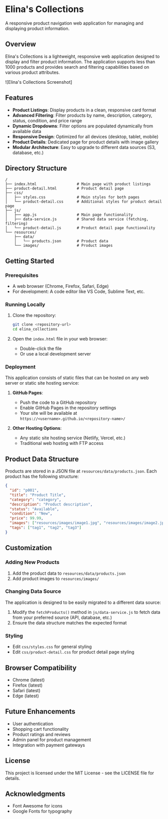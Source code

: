 # Elina's Collections

A responsive product navigation web application for managing and displaying product information.

## Overview

Elina's Collections is a lightweight, responsive web application designed to display and filter product information. The application supports less than 1000 products and provides search and filtering capabilities based on various product attributes.

![Elina's Collections Screenshot]

## Features

- **Product Listings**: Display products in a clean, responsive card format
- **Advanced Filtering**: Filter products by name, description, category, status, condition, and price range
- **Dynamic Dropdowns**: Filter options are populated dynamically from available data
- **Responsive Design**: Optimized for all devices (desktop, tablet, mobile)
- **Product Details**: Dedicated page for product details with image gallery
- **Modular Architecture**: Easy to upgrade to different data sources (S3, database, etc.)

## Directory Structure

```
/
├── index.html                  # Main page with product listings
├── product-detail.html         # Product detail page
├── css/
│   ├── styles.css              # Main styles for both pages
│   └── product-detail.css      # Additional styles for product detail page
├── js/
│   ├── app.js                  # Main page functionality
│   ├── data-service.js         # Shared data service (fetching, filtering)
│   └── product-detail.js       # Product detail page functionality
└── resources/
    ├── data/
    │   └── products.json       # Product data
    └── images/                 # Product images
```

## Getting Started

### Prerequisites

- A web browser (Chrome, Firefox, Safari, Edge)
- For development: A code editor like VS Code, Sublime Text, etc.

### Running Locally

1. Clone the repository:
   ```bash
   git clone <repository-url>
   cd elina_collections
   ```

2. Open the `index.html` file in your web browser:
   - Double-click the file
   - Or use a local development server

### Deployment

This application consists of static files that can be hosted on any web server or static site hosting service:

1. **GitHub Pages**:
   - Push the code to a GitHub repository
   - Enable GitHub Pages in the repository settings
   - Your site will be available at `https://<username>.github.io/<repository-name>/`

2. **Other Hosting Options**:
   - Any static site hosting service (Netlify, Vercel, etc.)
   - Traditional web hosting with FTP access

## Product Data Structure

Products are stored in a JSON file at `resources/data/products.json`. Each product has the following structure:

```json
{
  "id": "p001",
  "title": "Product Title",
  "category": "category",
  "description": "Product description",
  "status": "Available",
  "condition": "New",
  "price": 99.99,
  "images": ["resources/images/image1.jpg", "resources/images/image2.jpg"],
  "tags": ["tag1", "tag2", "tag3"]
}
```

## Customization

### Adding New Products

1. Add the product data to `resources/data/products.json`
2. Add product images to `resources/images/`

### Changing Data Source

The application is designed to be easily migrated to a different data source:

1. Modify the `fetchProducts()` method in `js/data-service.js` to fetch data from your preferred source (API, database, etc.)
2. Ensure the data structure matches the expected format

### Styling

- Edit `css/styles.css` for general styling
- Edit `css/product-detail.css` for product detail page styling

## Browser Compatibility

- Chrome (latest)
- Firefox (latest)
- Safari (latest)
- Edge (latest)

## Future Enhancements

- User authentication
- Shopping cart functionality
- Product ratings and reviews
- Admin panel for product management
- Integration with payment gateways

## License

This project is licensed under the MIT License - see the LICENSE file for details.

## Acknowledgments

- Font Awesome for icons
- Google Fonts for typography
